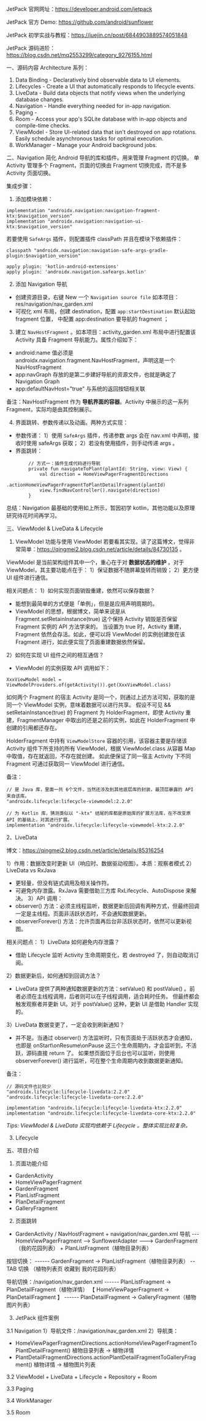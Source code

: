 JetPack 官网网址：https://developer.android.com/jetpack

JetPack 官方 Demo: https://github.com/android/sunflower

JetPack 初学实战与教程：https://juejin.cn/post/6844903889574051848

JetPack 源码进阶：https://blog.csdn.net/mq2553299/category_9276155.html

一、源码内容
Architecture 系列：
1. Data Binding - Declaratively bind observable data to UI elements.
2. Lifecycles - Create a UI that automatically responds to lifecycle events.
3. LiveData - Build data objects that notify views when the underlying database changes.
4. Navigation - Handle everything needed for in-app navigation.
5. Paging -
6. Room - Access your app's SQLite database with in-app objects and compile-time checks.
7. ViewModel - Store UI-related data that isn't destroyed on app rotations. Easily schedule asynchronous tasks for optimal execution.
8. WorkManager - Manage your Android background jobs.


二、Navigation
简化 Android 导航的库和插件。用来管理 Fragment 的切换。
单 Activity 管理多个 Fragment，页面的切换由 Fragment 切换完成，而不是多 Activity 页面切换。

集成步骤：
1. 添加模块依赖：
```
implementation "androidx.navigation:navigation-fragment-ktx:$navigation_version"
implementation "androidx.navigation:navigation-ui-ktx:$navigation_version"
```
若要使用 `SafeArgs` 插件，则配置插件 classPath 并且在模块下依赖插件：
```
classpath "androidx.navigation:navigation-safe-args-gradle-plugin:$navigation_version"

apply plugin: 'kotlin-android-extensions'
apply plugin: 'androidx.navigation.safeargs.kotlin'
```

2. 添加 Navigation 导航
- 创建资源目录，右键 New 一个 `Navigation source file` 如本项目：res/navigation/nav_garden.xml
- 可视化 xml 布局，创建 destination，配置 `app:startDestination` 默认起始 fragment 位置，<action> 中配置 app:destination 要导航的 fragment ；

3. 建立 `NavHostFragment` 。如本项目：activity_garden.xml 布局中进行配置该 Activity 具备 Fragment 导航能力。属性介绍如下：
- android:name	值必须是androidx.navigation.fragment.NavHostFragment，声明这是一个NavHostFragment
- app:navGraph	存放的是第二步建好导航的资源文件，也就是确定了Navigation Graph
- app:defaultNavHost="true"	与系统的返回按钮相关联

备注：NavHostFragment 作为 **导航界面的容器**。Activity 中展示的这一系列 Fragment，实际均是由其控制展示。

4. 界面跳转、参数传递以及动画。两种方式实现：
- 参数传递：
1）使用 `SafeArgs` 插件，传递参数 args 会在 nav.xml 中声明，接收时使用 safeArgs 获取；
2）若没有使用插件，则手动传递 args 。
- 界面跳转：
```
        // 方式一：插件生成代码进行导航
        private fun navigateToPlant(plantId: String, view: View) {
            val direction = HomeViewPagerFragmentDirections
                .actionHomeViewPagerFragmentToPlantDetailFragment(plantId)
            view.findNavController().navigate(direction)
        }
```

总结：Navigation 最基础的使用如上所示，暂因初学 kotlin，其他功能以及原理研究待花时间再学习。

三、ViewModel & LiveData & Lifecycle

1. ViewModel 功能与使用
ViewModel 若要看其实现，读了这篇博文，觉得非常简单：https://qingmei2.blog.csdn.net/article/details/84730135 。

ViewModel 是当前架构组件其中一个，重心在于对 **数据状态的维护** 。对于 ViewModel，其主要功能点在于：
1）保证数据不随屏幕旋转而销毁；
2）更方便 UI 组件进行通信。

相关问题点：
1）如何实现页面销毁重建，依然可以保存数据？
- 能想到最简单的方式便是「单例」，但是是应用声明周期的。
- ViewModel 的思想，根据博文，简单来说是从 Fragment.setRetainInstance(true) 这个保持 Activity 销毁是否保留 Fragment 实例的 API 方法学来的。
当设置为 true 时，Activity 重建，Fragment 依然会存活。如此，便可以将 ViewModel 的实例创建放在该 Fragment 进行，如此便实现了页面重建数据依然保留。

2）如何在实现 UI 组件之间的相互通信？
- ViewModel 的实例获取 API 调用如下：
```
XxxViewModel model = ViewModelProviders.of(getActivity()).get(XxxViewModel.class)
```
如何两个 Fragment 的宿主 Activity 是同一个，则通过上述方法可知，获取的是同一个 ViewModel 实例，意味着数据可以进行共享。
假设不可见 && setRetainInstance(true) 的 Fragment 为 HolderFragment，即使 Activity 重建，FragmentManager 中取出的还是之前的实例，如此在 HolderFragment 中创建的引用都还存在。

HolderFragment 中持有 `ViewModelStore` 容器的引用，该容器主要是存储该 Activity 组件下所支持的所有 ViewModel，根据 ViewModel.class 从容器 Map 中取值，存在就返回，不存在就创建。
如此便保证了同一宿主 Activity 下不同 Fragment 可通过获取同一 ViewModel 进行通信。

备注：
```
// 是 Java 库，里面一共 6个文件，当然还涉及到其他底层库的封装，最顶层暴露的 API 来自该库。
"androidx.lifecycle:lifecycle-viewmodel:2.2.0"

// 为 Kotlin 库，猜测类似以 "-ktx" 结尾的库都是原始库的扩展方法库，在不改变原 API 的基础上，对其进行扩展。
implementation "androidx.lifecycle:lifecycle-viewmodel-ktx:2.2.0"
```

2、LiveData

博文：https://qingmei2.blog.csdn.net/article/details/85316254

1）作用：数据改变时更新 UI（响应时、数据驱动视图）。本质：观察者模式
2）LiveData vs RxJava
- 更轻量，但没有链式调用及相关操作符。
- 可避免内存泄露。RxJava 需要借助三方库 RxLifecycle、AutoDispose 来解决。
3）API 调用：
- observer() 方法：必须主线程监听，数据更新后回调有两种方式，但最终回调一定是主线程。页面非活跃状态时，不会通知数据更新。
- observerForever() 方法：允许页面再后台非活跃状态时，依然可以更新视图。

相关问题点：
1）LiveData 如何避免内存泄露？
- 借助 Lifecycle 监听 Activity 生命周期变化，若 destroyed 了，则自动取消订阅。

2）数据更新后，如何通知到回调方法？
- LiveData 提供了两种通知数据更新的方法：setValue() 和 postValue() 。前者必须在主线程调用，后者则可以在子线程调用，适合耗时任务。
但最终都会 触发观察者并更新 UI。对于 postValue() 这种，更新 UI 是借助 Handler 实现的。

3）LiveData 数据变更了，一定会收到刷新通知？
- 并不是。当通过 observer() 方法监听时，只有页面处于活跃状态才会通知，也即是 onStart\onResume\onPause 这三个生命周期内，才会监听到，不活跃，源码直接 return 了。
如果想页面位于后台也可以监听，则使用 observerForever() 进行监听，可在整个生命周期内收到数据更新通知。

备注：
```
// 源码文件也比较少
"androidx.lifecycle:lifecycle-livedata:2.2.0"
"androidx.lifecycle:lifecycle-livedata-core:2.2.0"

implementation "androidx.lifecycle:lifecycle-livedata-ktx:2.2.0"
implementation "androidx.lifecycle:lifecycle-livedata-core-ktx:2.2.0"
```

*Tips: ViewModel & LiveData 实现均依赖于 Lifecycle 。整体实现比较复杂。*

3. Lifecycle




五、项目介绍

1. 页面功能介绍
- GardenActivity
- HomeViewPagerFragment
- GardenFragment
- PlanListFragment
- PlanDetailFragment
- GalleryFragment

2. 页面跳转
- GardenActivity / NavHostFragment + navigation/nav_garden.xml 导航
--- HomeViewPagerFragment -->  SunflowerAdapter ---> GardenFragment（我的花园列表） + PlanListFragment（植物目录列表）

按钮切换：
------ GardenFragment -> PlanListFragment（植物目录列表）  -- TAB 切换  （植物列表页 收藏到 我的花园列表）

导航切换：/navigation/nav_garden.xml
------ PlanListFragment -> PlanDetailFragment（植物详情） 【 HomeViewPagerFragment ->  PlanDetailFragment 】
------ PlanDetailFragment -> GalleryFragment（植物图片列表）


3. JetPack 组件案例

3.1 Navigation
1）导航文件：/navigation/nav_garden.xml
2）导航类：
- HomeViewPagerFragmentDirections.actionHomeViewPagerFragmentToPlantDetailFragment()   植物目录列表 -> 植物详情
- PlantDetailFragmentDirections.actionPlantDetailFragmentToGalleryFragment()           植物详情 -> 植物图片列表

3.2 ViewModel + LiveData + Lifecycle + Repository + Room


3.3 Paging


3.4 WorkManager


3.5 Room



